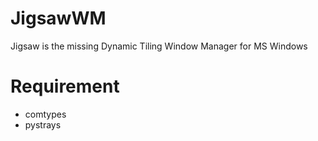 # JigsawWM

Jigsaw is the missing Dynamic Tiling Window Manager for MS Windows


# Requirement

- comtypes
- pystrays